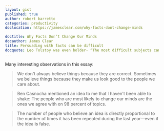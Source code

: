 ```yaml
---
layout: gist
published: true
author: robert barretto
categories: productivity
doclocation: https://jamesclear.com/why-facts-dont-change-minds

doctitle: Why Facts Don’t Change Our Minds
docauthor: James Clear
title: Persuading with facts can be difficult
docquote: Leo Tolstoy was even bolder- “The most difficult subjects can be explained to the most slow-witted man if he has not formed any idea of them already; but the simplest thing cannot be made clear to the most intelligent man if he is firmly persuaded that he knows already, without a shadow of doubt, what is laid before him.”
---
```


Many interesting observations in this essay:

> We don't always believe things because they are correct. Sometimes we believe things because they make us look good to the people we care about.

> Ben Casnocha mentioned an idea to me that I haven't been able to shake: The people who are most likely to change our minds are the ones we agree with on 98 percent of topics.

> The number of people who believe an idea is directly proportional to the number of times it has been repeated during the last year—even if the idea is false.